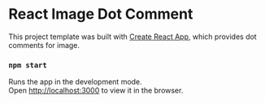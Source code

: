 # React Image Dot Comment

This project template was built with [Create React App](https://github.com/facebookincubator/create-react-app), which provides dot comments for image.

### `npm start`

Runs the app in the development mode.<br>
Open [http://localhost:3000](http://localhost:3000) to view it in the browser.
